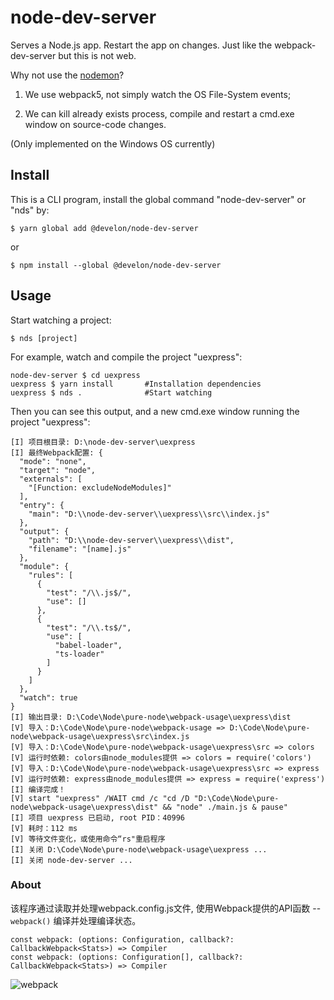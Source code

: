 # node-dev-server

Serves a Node.js app. Restart the app on changes. Just like the webpack-dev-server but this is not web.

Why not use the [nodemon](https://github.com/remy/nodemon)?

1. We use webpack5, not simply watch the OS File-System events;

2. We can kill already exists process, compile and restart a cmd.exe window on source-code changes.

(Only implemented on the Windows OS currently)


## Install

This is a CLI program, install the global command "node-dev-server" or "nds" by:
```
$ yarn global add @develon/node-dev-server
```
or
```
$ npm install --global @develon/node-dev-server
```


## Usage

Start watching a project:
```
$ nds [project]
```

For example, watch and compile the project "uexpress":
```
node-dev-server $ cd uexpress
uexpress $ yarn install       #Installation dependencies
uexpress $ nds .              #Start watching
```

Then you can see this output, and a new cmd.exe window running the project "uexpress":
```
[I] 项目根目录: D:\node-dev-server\uexpress
[I] 最终Webpack配置: {
  "mode": "none",
  "target": "node",
  "externals": [
    "[Function: excludeNodeModules]"
  ],
  "entry": {
    "main": "D:\\node-dev-server\\uexpress\\src\\index.js"
  },
  "output": {
    "path": "D:\\node-dev-server\\uexpress\\dist",
    "filename": "[name].js"
  },
  "module": {
    "rules": [
      {
        "test": "/\\.js$/",
        "use": []
      },
      {
        "test": "/\\.ts$/",
        "use": [
          "babel-loader",
          "ts-loader"
        ]
      }
    ]
  },
  "watch": true
}
[I] 输出目录: D:\Code\Node\pure-node\webpack-usage\uexpress\dist
[V] 导入：D:\Code\Node\pure-node\webpack-usage => D:\Code\Node\pure-node\webpack-usage\uexpress\src\index.js
[V] 导入：D:\Code\Node\pure-node\webpack-usage\uexpress\src => colors
[V] 运行时依赖: colors由node_modules提供 => colors = require('colors')
[V] 导入：D:\Code\Node\pure-node\webpack-usage\uexpress\src => express
[V] 运行时依赖: express由node_modules提供 => express = require('express')
[I] 编译完成！
[V] start "uexpress" /WAIT cmd /c "cd /D "D:\Code\Node\pure-node\webpack-usage\uexpress\dist" && "node" ./main.js & pause"
[I] 项目 uexpress 已启动, root PID：40996
[V] 耗时：112 ms
[V] 等待文件变化，或使用命令“rs"重启程序
[I] 关闭 D:\Code\Node\pure-node\webpack-usage\uexpress ...
[I] 关闭 node-dev-server ...
```


### About

该程序通过读取并处理webpack.config.js文件, 使用Webpack提供的API函数 -- `webpack()` 编译并处理编译状态。
```
const webpack: (options: Configuration, callback?: CallbackWebpack<Stats>) => Compiler
const webpack: (options: Configuration[], callback?: CallbackWebpack<Stats>) => Compiler
```
![webpack](https://webpack.js.org/1fcab817090e78435061.svg)
